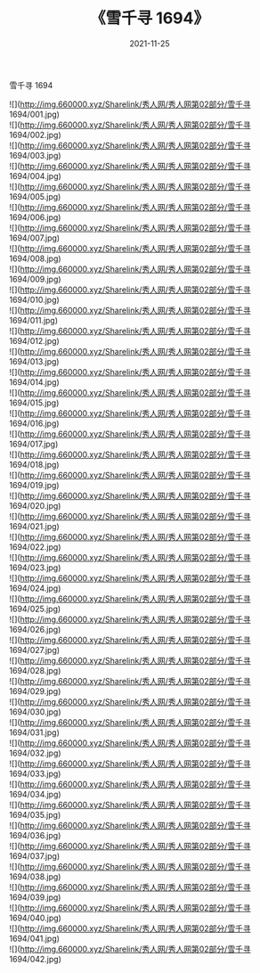 ﻿---
layout: post
title:  《雪千寻 1694》
date:   2021-11-25
img: http://img.660000.xyz/Sharelink/秀人网/秀人网第02部分/雪千寻 1694/000.jpg
categories: [美女, 清纯, 唯美]
---

雪千寻 1694

  ![](http://img.660000.xyz/Sharelink/秀人网/秀人网第02部分/雪千寻 1694/001.jpg) <br> ![](http://img.660000.xyz/Sharelink/秀人网/秀人网第02部分/雪千寻 1694/002.jpg) <br> ![](http://img.660000.xyz/Sharelink/秀人网/秀人网第02部分/雪千寻 1694/003.jpg) <br> ![](http://img.660000.xyz/Sharelink/秀人网/秀人网第02部分/雪千寻 1694/004.jpg) <br> ![](http://img.660000.xyz/Sharelink/秀人网/秀人网第02部分/雪千寻 1694/005.jpg) <br> ![](http://img.660000.xyz/Sharelink/秀人网/秀人网第02部分/雪千寻 1694/006.jpg) <br> ![](http://img.660000.xyz/Sharelink/秀人网/秀人网第02部分/雪千寻 1694/007.jpg) <br> ![](http://img.660000.xyz/Sharelink/秀人网/秀人网第02部分/雪千寻 1694/008.jpg) <br> ![](http://img.660000.xyz/Sharelink/秀人网/秀人网第02部分/雪千寻 1694/009.jpg) <br> ![](http://img.660000.xyz/Sharelink/秀人网/秀人网第02部分/雪千寻 1694/010.jpg) <br> ![](http://img.660000.xyz/Sharelink/秀人网/秀人网第02部分/雪千寻 1694/011.jpg) <br> ![](http://img.660000.xyz/Sharelink/秀人网/秀人网第02部分/雪千寻 1694/012.jpg) <br> ![](http://img.660000.xyz/Sharelink/秀人网/秀人网第02部分/雪千寻 1694/013.jpg) <br> ![](http://img.660000.xyz/Sharelink/秀人网/秀人网第02部分/雪千寻 1694/014.jpg) <br> ![](http://img.660000.xyz/Sharelink/秀人网/秀人网第02部分/雪千寻 1694/015.jpg) <br> ![](http://img.660000.xyz/Sharelink/秀人网/秀人网第02部分/雪千寻 1694/016.jpg) <br> ![](http://img.660000.xyz/Sharelink/秀人网/秀人网第02部分/雪千寻 1694/017.jpg) <br> ![](http://img.660000.xyz/Sharelink/秀人网/秀人网第02部分/雪千寻 1694/018.jpg) <br> ![](http://img.660000.xyz/Sharelink/秀人网/秀人网第02部分/雪千寻 1694/019.jpg) <br> ![](http://img.660000.xyz/Sharelink/秀人网/秀人网第02部分/雪千寻 1694/020.jpg) <br> ![](http://img.660000.xyz/Sharelink/秀人网/秀人网第02部分/雪千寻 1694/021.jpg) <br> ![](http://img.660000.xyz/Sharelink/秀人网/秀人网第02部分/雪千寻 1694/022.jpg) <br> ![](http://img.660000.xyz/Sharelink/秀人网/秀人网第02部分/雪千寻 1694/023.jpg) <br> ![](http://img.660000.xyz/Sharelink/秀人网/秀人网第02部分/雪千寻 1694/024.jpg) <br> ![](http://img.660000.xyz/Sharelink/秀人网/秀人网第02部分/雪千寻 1694/025.jpg) <br> ![](http://img.660000.xyz/Sharelink/秀人网/秀人网第02部分/雪千寻 1694/026.jpg) <br> ![](http://img.660000.xyz/Sharelink/秀人网/秀人网第02部分/雪千寻 1694/027.jpg) <br> ![](http://img.660000.xyz/Sharelink/秀人网/秀人网第02部分/雪千寻 1694/028.jpg) <br> ![](http://img.660000.xyz/Sharelink/秀人网/秀人网第02部分/雪千寻 1694/029.jpg) <br> ![](http://img.660000.xyz/Sharelink/秀人网/秀人网第02部分/雪千寻 1694/030.jpg) <br> ![](http://img.660000.xyz/Sharelink/秀人网/秀人网第02部分/雪千寻 1694/031.jpg) <br> ![](http://img.660000.xyz/Sharelink/秀人网/秀人网第02部分/雪千寻 1694/032.jpg) <br> ![](http://img.660000.xyz/Sharelink/秀人网/秀人网第02部分/雪千寻 1694/033.jpg) <br> ![](http://img.660000.xyz/Sharelink/秀人网/秀人网第02部分/雪千寻 1694/034.jpg) <br> ![](http://img.660000.xyz/Sharelink/秀人网/秀人网第02部分/雪千寻 1694/035.jpg) <br> ![](http://img.660000.xyz/Sharelink/秀人网/秀人网第02部分/雪千寻 1694/036.jpg) <br> ![](http://img.660000.xyz/Sharelink/秀人网/秀人网第02部分/雪千寻 1694/037.jpg) <br> ![](http://img.660000.xyz/Sharelink/秀人网/秀人网第02部分/雪千寻 1694/038.jpg) <br> ![](http://img.660000.xyz/Sharelink/秀人网/秀人网第02部分/雪千寻 1694/039.jpg) <br> ![](http://img.660000.xyz/Sharelink/秀人网/秀人网第02部分/雪千寻 1694/040.jpg) <br> ![](http://img.660000.xyz/Sharelink/秀人网/秀人网第02部分/雪千寻 1694/041.jpg) <br> ![](http://img.660000.xyz/Sharelink/秀人网/秀人网第02部分/雪千寻 1694/042.jpg) <br>